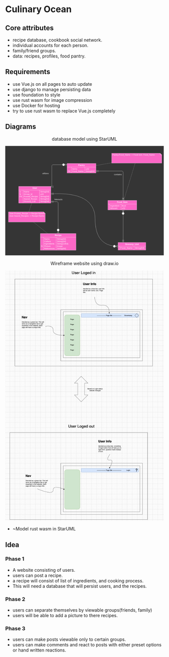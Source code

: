 # Culinary Ocean

## Core attributes
- recipe database, cookbook social network.
- individual accounts for each person.
- family/friend groups.
- data: recipes, profiles, food pantry.

## Requirements
- use Vue.js on all pages to auto update
- use django to manage persisting data
- use foundation to style
- use rust wasm for image compression
- use Docker for hosting
- try to use rust wasm to replace Vue.js completely

## Diagrams
<p style="text-align: center;">database model using StarUML</p>

![Model DB in StarUML](models/pre_db_model.png)
<p style="text-align: center;">Wireframe website using draw.io</p>

![Wireframing front page](models/wireframing.png)
- ~Model rust wasm in StarUML

## Idea
### Phase 1
- A website consisting of users.
- users can post a recipe.
- a recipe will consist of list of ingredients, and cooking process.
- This will need a database that will persist users, and the recipes.
### Phase 2
- users can separate themselves by viewable groups(friends, family)
- users will be able to add a picture to there recipes.
### Phase 3
- users can make posts viewable only to certain groups.
- users can make comments and react to posts with either preset options or hand written reactions.

